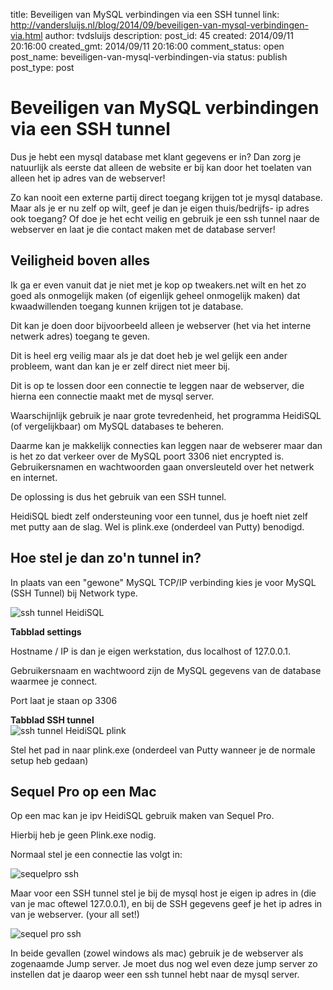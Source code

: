 title: Beveiligen van MySQL verbindingen via een SSH tunnel
link: http://vandersluijs.nl/blog/2014/09/beveiligen-van-mysql-verbindingen-via.html
author: tvdsluijs
description: 
post_id: 45
created: 2014/09/11 20:16:00
created_gmt: 2014/09/11 20:16:00
comment_status: open
post_name: beveiligen-van-mysql-verbindingen-via
status: publish
post_type: post

# Beveiligen van MySQL verbindingen via een SSH tunnel

Dus je hebt een mysql database met klant gegevens er in? Dan zorg je natuurlijk als eerste dat alleen de website er bij kan door het toelaten van alleen het ip adres van de webserver!  
  
Zo kan nooit een externe partij direct toegang krijgen tot je mysql database. Maar als je er nu zelf op wilt, geef je dan je eigen thuis/bedrijfs- ip adres ook toegang? Of doe je het echt veilig en gebruik je een ssh tunnel naar de webserver en laat je die contact maken met de database server!  
  


## Veiligheid boven alles

  
  
Ik ga er even vanuit dat je niet met je kop op tweakers.net wilt en het zo goed als onmogelijk maken (of eigenlijk geheel onmogelijk maken) dat kwaadwillenden toegang kunnen krijgen tot je database.  
  
Dit kan je doen door bijvoorbeeld alleen je webserver (het via het interne netwerk adres) toegang te geven.  
  
Dit is heel erg veilig maar als je dat doet heb je wel gelijk een ander probleem, want dan kan je er zelf direct niet meer bij.  
  
Dit is op te lossen door een connectie te leggen naar de webserver, die hierna een connectie maakt met de mysql server.   
  
Waarschijnlijk gebruik je naar grote tevredenheid, het programma HeidiSQL (of vergelijkbaar) om MySQL databases te beheren.  
  
Daarme kan je makkelijk connecties kan leggen naar de webserer maar dan is het zo dat verkeer over de MySQL poort 3306 niet encrypted is. Gebruikersnamen en wachtwoorden gaan onversleuteld over het netwerk en internet.   
  
De oplossing is dus het gebruik van een SSH tunnel.   
  
HeidiSQL biedt zelf ondersteuning voor een tunnel, dus je hoeft niet zelf met putty aan de slag. Wel is plink.exe (onderdeel van Putty) benodigd.  
  


## Hoe stel je dan zo'n tunnel in?

  
  
In plaats van een "gewone" MySQL TCP/IP verbinding kies je voor MySQL (SSH Tunnel) bij Network type.  
  
![ssh tunnel HeidiSQL](/content/images/2014/Sep/1.png)  
  
**Tabblad settings**  
  
Hostname / IP is dan je eigen werkstation, dus localhost of 127.0.0.1.  
  
Gebruikersnaam en wachtwoord zijn de MySQL gegevens van de database waarmee je connect.   
  
Port laat je staan op 3306  
  
**Tabblad SSH tunnel**  
![ssh tunnel HeidiSQL plink](/content/images/2014/Sep/2.png)  
  
Stel het pad in naar plink.exe (onderdeel van Putty wanneer je de normale setup heb gedaan)  
  


## Sequel Pro op een Mac

  
  
Op een mac kan je ipv HeidiSQL gebruik maken van Sequel Pro.  
  
Hierbij heb je geen Plink.exe nodig.  
  
Normaal stel je een connectie las volgt in:   
  
![sequelpro ssh](/content/images/2014/Sep/3.png)  
  
Maar voor een SSH tunnel stel je bij de mysql host je eigen ip adres in (die van je mac oftewel 127.0.0.1), en bij de SSH gegevens geef je het ip adres in van je webserver. (your all set!)   
  
![sequel pro ssh](/content/images/2014/Sep/4.png)  
  
In beide gevallen (zowel windows als mac) gebruik je de webserver als zogenaamde Jump server. Je moet dus nog wel even deze jump server zo instellen dat je daarop weer een ssh tunnel hebt naar de mysql server.